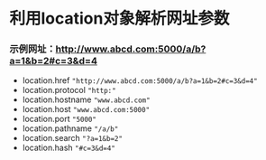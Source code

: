 # 利用location对象解析网址参数

### 示例网址：http://www.abcd.com:5000/a/b?a=1&b=2#c=3&d=4

- location.href
      `"http://www.abcd.com:5000/a/b?a=1&b=2#c=3&d=4"`
- location.protocol
      `"http:"`
- location.hostname
      `"www.abcd.com"`
- location.host
      `"www.abcd.com:5000"`
- location.port
      `"5000"`
- location.pathname
      `"/a/b"`
- location.search
      `"?a=1&b=2"`
- location.hash
      `"#c=3&d=4"`
